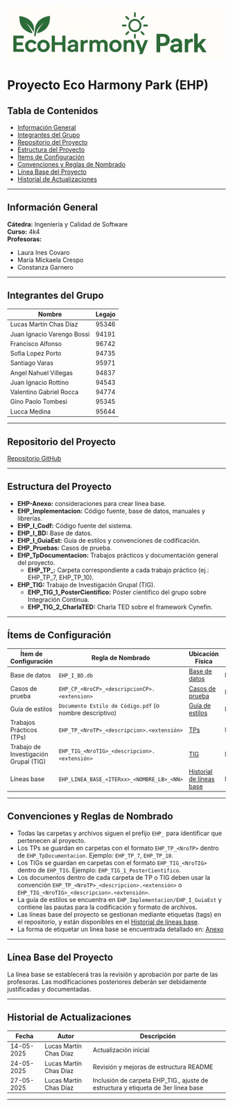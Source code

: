 ![Eco Harmony Park Logo](EHP_Implementacion/EHP_I_Codf/frontend/public/logo_EHP.png)

# Proyecto Eco Harmony Park (EHP)

## Tabla de Contenidos

- [Información General](#información-general)
- [Integrantes del Grupo](#integrantes-del-grupo)
- [Repositorio del Proyecto](#repositorio-del-proyecto)
- [Estructura del Proyecto](#estructura-del-proyecto)
- [Ítems de Configuración](#ítems-de-configuración)
- [Convenciones y Reglas de Nombrado](#convenciones-y-reglas-de-nombrado)
- [Línea Base del Proyecto](#línea-base-del-proyecto)
- [Historial de Actualizaciones](#historial-de-actualizaciones)


---

## Información General

**Cátedra:** Ingeniería y Calidad de Software  
**Curso:** 4k4  
**Profesoras:**
- Laura Ines Covaro
- María Mickaela Crespo
- Constanza Garnero

---
## Integrantes del Grupo

| Nombre                    | Legajo |
|---------------------------|--------|
| Lucas Martín Chas Díaz    | 95346  |
| Juan Ignacio Varengo Bossi| 94191  |
| Francisco Alfonso         | 96742  |
| Sofia Lopez Porto         | 94735  |
| Santiago Varas            | 95971  |
| Angel Nahuel Villegas     | 94837  |
| Juan Ignacio Rottino      | 94543  |
| Valentino Gabriel Rocca   | 94774  |
| Gino Paolo Tombesi        | 95345  |
| Lucca Medina              | 95644  |
---
## Repositorio del Proyecto

[Repositorio GitHub](https://github.com/ginotombesi/Proyecto_EHP)

---
## Estructura del Proyecto
- **EHP-Anexo:** consideraciones para crear linea base.
 - **EHP_Implementacion:** Código fuente, base de datos, manuales y librerías.
  - **EHP_I_Codf:** Código fuente del sistema.
  - **EHP_I_BD:** Base de datos.
  - **EHP_I_GuiaEst:** Guía de estilos y convenciones de codificación.
- **EHP_Pruebas:** Casos de prueba.
- **EHP_TpDocumentacion:** Trabajos prácticos y documentación general del proyecto.
  - **EHP_TP_<NroTP>:** Carpeta correspondiente a cada trabajo práctico (ej.: EHP_TP_7, EHP_TP_10).
- **EHP_TIG:** Trabajo de Investigación Grupal (TIG).
  - **EHP_TIG_1_PosterCientifico:** Póster científico del grupo sobre Integración Continua.
  - **EHP_TIG_2_CharlaTED:** Charla TED sobre el framework Cynefin.

---

## Ítems de Configuración

| Ítem de Configuración                   | Regla de Nombrado                                    | Ubicación Física                                                                                     | Tipo de Ítem   |
|-----------------------------------------|-------------------------------------------------------|------------------------------------------------------------------------------------------------------|----------------|
| Base de datos                           | `EHP_I_BD.db`                                         | [Base de datos](https://github.com/ginotombesi/Proyecto_EHP/tree/main/EHP_Implementacion/EHP_I_BD)    | Implementación |
| Casos de prueba                         | `EHP_CP_<NroCP>_<descripcionCP>.<extension>`           | [Casos de prueba](https://github.com/ginotombesi/Proyecto_EHP/tree/main/EHP_Pruebas)                  | Implementación |
| Guía de estilos                         | `Documento Estilo de Código.pdf` (o nombre descriptivo) | [Guía de estilos](https://github.com/ginotombesi/Proyecto_EHP/tree/main/EHP_Implementacion/EHP_I_GuiaEst) | Documentación  |
| Trabajos Prácticos (TPs)                | `EHP_TP_<NroTP>_<descripcion>.<extensión>`            | [TPs](https://github.com/ginotombesi/Proyecto_EHP/tree/main/EHP_TpDocumentacion)       | Documentación  |
| Trabajo de Investigación Grupal (TIG)   | `EHP_TIG_<NroTIG>_<descripcion>.<extensión>`          | [TIG](https://github.com/ginotombesi/Proyecto_EHP/tree/main/EHP_TIG/EHP_TIG_1_PosterCientifico)       | Documentación  |
| Líneas base                             | `EHP_LINEA_BASE_<ITERxx>_<NOMBRE_LB>_<NN>`            | [Historial de líneas base](https://github.com/ginotombesi/Proyecto_EHP/tags)                          | Etiqueta      |

---

## Convenciones y Reglas de Nombrado

- Todas las carpetas y archivos siguen el prefijo `EHP_` para identificar que pertenecen al proyecto.
- Los TPs se guardan en carpetas con el formato `EHP_TP_<NroTP>` dentro de `EHP_TpDocumentacion`. Ejemplo: `EHP_TP_7`, `EHP_TP_10`.
- Los TIGs se guardan en carpetas con el formato `EHP_TIG_<NroTIG>` dentro de `EHP_TIG`. Ejemplo: `EHP_TIG_1_PosterCientifico`.
- Los documentos dentro de cada carpeta de TP o TIG deben usar la convención `EHP_TP_<NroTP>_<descripcion>.<extensión>` o `EHP_TIG_<NroTIG>_<descripcion>.<extensión>`.
- La guía de estilos se encuentra en `EHP_Implementacion/EHP_I_GuiaEst` y contiene las pautas para la codificación y formato de archivos.
- Las líneas base del proyecto se gestionan mediante etiquetas (tags) en el repositorio, y están disponibles en el [Historial de líneas base](https://github.com/ginotombesi/Proyecto_EHP/tags).
- La forma de etiquetar un linea base se encuentrada detallado en: [Anexo](https://github.com/ginotombesi/Proyecto_EHP/blob/main/EHP_Anexo/Anexo_Creacion_Linea_Base.md)

---

## Línea Base del Proyecto

La línea base se establecerá tras la revisión y aprobación por parte de las profesoras. Las modificaciones posteriores deberán ser debidamente justificadas y documentadas.

---

## Historial de Actualizaciones

| Fecha       | Autor                      | Descripción                             |
|-------------|----------------------------|-----------------------------------------|
| 14-05-2025  | Lucas Martín Chas Díaz     | Actualización inicial                   |
| 24-05-2025  | Lucas Martín Chas Díaz     | Revisión y mejoras de estructura README |
| 27-05-2025  | Lucas Martín Chas Díaz     | Inclusión de carpeta EHP_TIG., ajuste de estructura y etiqueta de 3er linea base |
---


